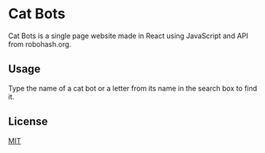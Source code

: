 
# Cat Bots

Cat Bots is a single page website made in React using JavaScript and API from robohash.org.

## Usage
Type the name of a cat bot or a letter from its name in the search box to find it.  

## License
[MIT](https://choosealicense.com/licenses/mit/)


